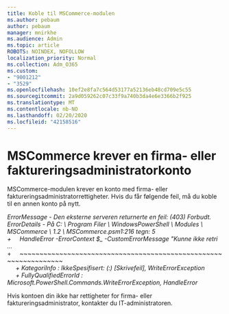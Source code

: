 ```yaml
---
title: Koble til MSCommerce-modulen
ms.author: pebaum
author: pebaum
manager: mnirkhe
ms.audience: Admin
ms.topic: article
ROBOTS: NOINDEX, NOFOLLOW
localization_priority: Normal
ms.collection: Adm_O365
ms.custom:
- "9001212"
- "3529"
ms.openlocfilehash: 10ef2e8fa7c564d53177a52136eb48cd709e5c55
ms.sourcegitcommit: 2a9d059262c07c33f9a740b3da4e6e3366b2f925
ms.translationtype: MT
ms.contentlocale: nb-NO
ms.lasthandoff: 02/20/2020
ms.locfileid: "42158516"
---
```

# <a name="mscommerce-requires-a-company-or-billing-administrator-account"></a>MSCommerce krever en firma- eller faktureringsadministratorkonto

MSCommerce-modulen krever en konto med firma- eller faktureringsadministratorrettigheter. Hvis du får følgende feil, må du koble til en annen konto på nytt.

*ErrorMessage - Den eksterne serveren returnerte en feil: (403) Forbudt. ErrorDetails - På C: \\ Program Filer \\ WindowsPowerShell \\ Modules \\ MSCommerce \\ 1.2 \\ MSCommerce.psm1:216 tegn: 5*<br>
*+&nbsp;&nbsp;&nbsp;&nbsp;&nbsp;HandleError -ErrorContext $_ -CustomErrorMessage "Kunne ikke retri ...*<br>
\+&nbsp;&nbsp;&nbsp;&nbsp;&nbsp;~~~~~~~~~~~~~~~~~~~~~~~~~~~~~~~~~~~~~~~~~~~~~~~~~~~~~~~~~~~~~~~~~<br>
&nbsp;&nbsp;&nbsp;&nbsp;&nbsp;*+ KategoriInfo : IkkeSpesifisert: (:) [Skrivefeil], WriteErrorException*<br>
&nbsp;&nbsp;&nbsp;&nbsp;&nbsp;*+ FullyQualifiedErrorId : Microsoft.PowerShell.Commands.WriteErrorException, HandleError*

Hvis kontoen din ikke har rettigheter for firma- eller faktureringsadministrator, kontakter du IT-administratoren.
